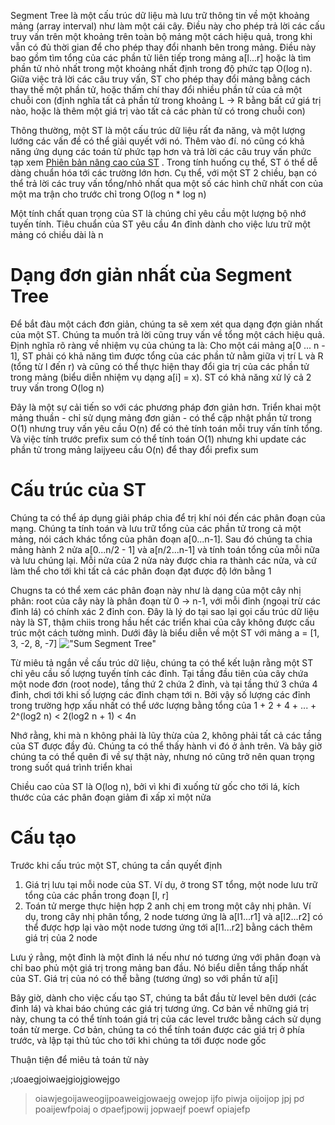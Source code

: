 Segment Tree là một cấu trúc dữ liệu mà lưu trữ thông tin về một khoảng mảng (array interval) như làm một cái cây. Điều này cho phép trả lời các cấu truy vấn trên một khoảng trên toàn bộ mảng một cách hiệu quả, trong khi vẫn có đủ thời gian để cho phép thay đổi nhanh bên trong mảng. Điều này bao gồm tìm tổng của các phần tử liên tiếp trong mảng a[l...r] hoặc là tìm phần tử nhỏ nhất trong một khoảng nhất định trong độ phức tạp O(log n). Giữa việc trả lời các câu truy vấn, ST cho phép thay đổi mảng bằng cách thay thế một phần tử, hoặc thấm chí thay đổi nhiều phần tử của cả một chuỗi con (định nghĩa tất cả phần tử trong khoảng L -> R bằng bất cứ giá trị nào, hoặc là thêm một giá trị vào tất cả các phàn tử có trong chuỗi con)

Thông thường, một ST là một cấu trúc dữ liệu rất đa năng, và một lượng lướng các vấn đề có thể giải quyết với nó. Thêm vào đí. nó cũng có khả năng ứng dụng các toán tử phức tạp hơn và trả lời các câu truy vấn phức tạp xem [Phiên bản nâng cao của ST](https://cp-algorithms.com/data_structures/segment_tree.html#advanced-versions-of-segment-trees) . Trong tính huống cụ thể, ST ó thể dễ dàng chuẩn hóa tới các trường lớn hơn. Cụ thể, với một ST 2 chiều, bạn có thể trả lời các truy vấn tổng/nhỏ nhất qua một số các hình chữ nhất con của một ma trận cho trước chỉ trong O(log n * log n)

Một tính chất quan trọng của ST là chúng chỉ yêu cầu một lượng bộ nhớ tuyến tính. Tiêu chuẩn của ST yêu cầu 4n đỉnh dành cho việc lưu trữ một mảng có chiều dài là n

# Dạng đơn giản nhất của Segment Tree
Để bắt đàu một cách đơn giản, chúng ta sẽ xem xét qua dạng đợn giản nhất của một ST. Chúng ta muốn trả lời cũng truy vấn về tổng một cách hiệu quả. Định nghĩa rõ ràng về nhiệm vụ của chúng ta là: Cho một cái mảng a[0 ... n - 1], ST phải có khả năng tìm được tổng của các phần tử nằm giữa vị trí L và R (tổng từ l đến r) và cũng có thể thực hiện thay đổi gia trị của các phần tử trong mảng (biểu diễn nhiệm vụ dạng a[i] = x). ST có khả năng xử lý cả 2 truy vấn trong O(log n)

Đây là một sự cải tiến so với các phương pháp đơn giản hơn. Triển khai một mảng thuần - chỉ sử dụng mảng đơn giản - có thể cập nhật phần tử trong O(1) nhưng truy vấn yêu cầu O(n) để có thẻ tính toán mỗi truy vấn tính tổng. Và việc tính trước prefix sum có thể tính toán O(1) nhưng khi update các phần tử trong mảng laijyeeu cầu O(n) để thay đổi prefix sum

# Cấu trúc của ST
Chúng ta có thể áp dụng giải pháp chia để trị khí nói đến các phân đoạn của mạng. Chúng ta tính toán và lưu trữ tổng của các phần tử trong cả một mảng, nói cách khác tổng của phân đoạn a[0...n-1]. Sau đó chúng ta chia mảng hành 2 nửa a[0...n/2 - 1] và a[n/2...n-1] và tính toán tổng của mỗi nữa và lưu chúng lại. Mỗi nửa của 2 nửa này được chia ra thành các nửa, và cứ làm thể cho tới khi tất cả các phân đoạn đạt được độ lớn bằng 1

Chugns ta có thể xem các phân đoạn này như là dạng của một cây nhị phân: root của cây này là phân đoạn từ 0 -> n-1, với mỗi đỉnh (ngoại trừ các đỉnh lá) có chính xác 2 đỉnh con. Đây là lý do tại sao lại gọi cấu trúc dữ liệu này là ST, thậm chiis trong hầu hết các triển khai của cây không được cấu trúc một cách tường mình. Dưới đây là biểu diễn về một ST với mảng a = [1, 3, -2, 8, -7]
!["Sum Segment Tree"](https://cp-algorithms.com/data_structures/sum-segment-tree.png)

Từ miêu tả ngắn về cấu trúc dữ liệu, chúng ta có thể kết luận rằng một ST chỉ yêu cầu số lượng tuyến tính các đỉnh. Tại tầng đầu tiên của cây chứa một node đơn (root node), tầng thứ 2 chứa 2 đỉnh, và tại tầng thứ 3 chứa 4 đỉnh, chơi tới khi số lượng các đỉnh chạm tới n. Bởi vậy số lượng các đỉnh trong trường hợp xấu nhất có thể ước lượng bằng tổng của 1 + 2 + 4 + ... + 2^(log2 n) < 2(log2 n + 1) < 4n

Nhớ rằng, khi mà n không phải là lũy thừa của 2, không phải tất cả các tầng của ST được đầy đủ. Chúng ta có thể thấy hành vi đó ở ảnh trên. Và bây giờ chúng ta có thể quên đi về sự thật này, nhưng nó cũng trở nên quan trọng trong suốt quá trình triển khai

Chiều cao của ST là O(log n), bởi vì khi đi xuống từ gốc cho tới lá, kích thước của các phân đoạn giảm đi xấp xỉ một nửa

# Cấu tạo
Trước khi cấu trúc một ST, chúng ta cần quyết định
1. Giá trị lưu tại mỗi node của ST. Ví dụ, ở trong ST tổng, một node lưu trữ tổng của các phần trong đoạn [l, r]
2. Toán tử merge thực hiện hợp 2 anh chị em trong một cây nhị phân. Ví dụ, trong cây nhị phân tổng, 2 node tương ứng là a[l1...r1] và a[l2...r2] có thể được hợp lại vào một node tương ứng tới a[l1...r2] bằng cách thêm giá trị của 2 node

Lưu ý rằng, một đỉnh là một đỉnh lá nếu như nó tương ứng với phân đoạn và chỉ bao phủ một giá trị trong mảng ban đầu. Nó biểu diễn tầng thấp nhất của ST. Giá trị của nó có thể bằng (tương ứng) so với phần tử a[i]

Bây giờ, dành cho việc cấu tạo ST, chúng ta bắt đầu từ level bên dưới (các đỉnh lá) và khai báo chúng các giá trị tương ứng. Cơ bản về những giá trị này, chung ta có thể tính toán giá trị của các level trước bằng cách sử dụng toán từ merge. Cơ bản, chúng ta có thể tính toán được các giá trị ở phía trước, và lập tại thủ túc cho tới khi chúng ta tới được node gốc

Thuận tiện để miêu tả toán tử này 


;ưoaegjoiwaejgiojgiowejgo
>oiawjegoijaweogijpoaweigjowaejg owejop ijfo piwja oijoijop jpj pơ
>poaijewfpoiaj o
> ơpaefjpowij
> jopwaejf poewf
> opiajefp

